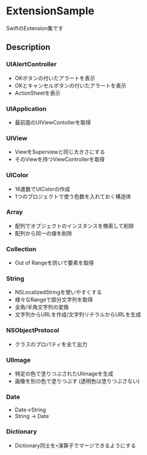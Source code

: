 # ExtensionSample
SwiftのExtension集です

## Description
### UIAlertController
- OKボタンの付いたアラートを表示
- OKとキャンセルボタンの付いたアラートを表示
- ActionSheetを表示
### UIApplication
- 最前面のUIViewContollerを取得
### UIView
- ViewをSuperviewと同じ大きさにする
- そのViewを持つViewControllerを取得
### UIColor
- 16進数でUIColorの作成
- 1つのプロジェクトで使う色数を入れておく構造体
### Array
- 配列でオブジェクトのインスタンスを検索して削除
- 配列から同一の値を削除
### Collection
- Out of Rangeを防いで要素を取得
### String
- NSLocalizedStringを使いやすくする
- 様々なRangeで部分文字列を取得
- 全角/半角文字列の変換
- 文字列からURLを作成/文字列リテラルからURLを生成
### NSObjectProtocol
- クラスのプロパティを全て出力
### UIImage
- 特定の色で塗りつぶされたUIImageを生成
- 画像を別の色で塗りつぶす (透明色は塗りつぶさない)
### Date
- Date→String
- String → Date
### Dictionary
- Dictionary同士を`+`演算子でマージできるようにする
